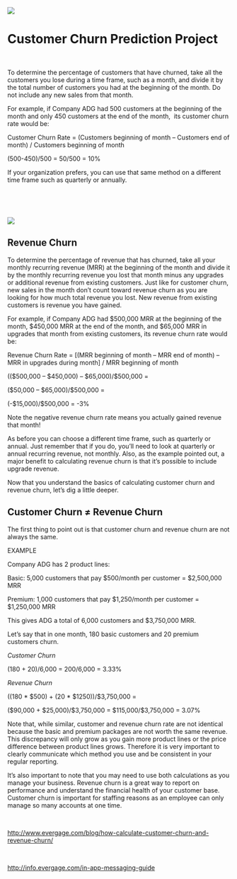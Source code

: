 ![](https://s16.postimg.org/b9p9o2xc5/retention.jpg)

Customer Churn Prediction Project
=================================

 

To determine the percentage of customers that have churned, take all the
customers you lose during a time frame, such as a month, and divide it by the
total number of customers you had at the beginning of the month. Do not include
any new sales from that month.

For example, if Company ADG had 500 customers at the beginning of the month and
only 450 customers at the end of the month,  its customer churn rate would be:

Customer Churn Rate = (Customers beginning of month – Customers end of month) /
Customers beginning of month

(500-450)/500 = 50/500 = 10%

If your organization prefers, you can use that same method on a different time
frame such as quarterly or annually.

 

 

![](https://s22.postimg.org/qoh33p3j5/Next_Month_Churn.jpg)

**Revenue Churn**
-----------------

To determine the percentage of revenue that has churned, take all your monthly
recurring revenue (MRR) at the beginning of the month and divide it by the
monthly recurring revenue you lost that month minus any upgrades or additional
revenue from existing customers. Just like for customer churn, new sales in the
month don’t count toward revenue churn as you are looking for how much total
revenue you lost. New revenue from existing customers is revenue you have
gained.

For example, if Company ADG had \$500,000 MRR at the beginning of the month,
\$450,000 MRR at the end of the month, and \$65,000 MRR in upgrades that month
from existing customers, its revenue churn rate would be:

Revenue Churn Rate = [(MRR beginning of month – MRR end of month) – MRR in
upgrades during month] / MRR beginning of month

((\$500,000 – \$450,000) – \$65,000)/\$500,000 =

(\$50,000 – \$65,000)/\$500,000 =

(-\$15,000)/\$500,000 = -3%

Note the negative revenue churn rate means you actually gained revenue that
month!

As before you can choose a different time frame, such as quarterly or annual.
Just remember that if you do, you’ll need to look at quarterly or annual
recurring revenue, not monthly. Also, as the example pointed out, a major
benefit to calculating revenue churn is that it’s possible to include upgrade
revenue.

Now that you understand the basics of calculating customer churn and revenue
churn, let’s dig a little deeper.

**Customer Churn ≠ Revenue Churn**
----------------------------------

The first thing to point out is that customer churn and revenue churn are not
always the same.

EXAMPLE

Company ADG has 2 product lines:

Basic: 5,000 customers that pay \$500/month per customer = \$2,500,000 MRR

Premium: 1,000 customers that pay \$1,250/month per customer = \$1,250,000 MRR

This gives ADG a total of 6,000 customers and \$3,750,000 MRR.

Let’s say that in one month, 180 basic customers and 20 premium customers churn.

*Customer Churn*

(180 + 20)/6,000 = 200/6,000 = 3.33%

*Revenue Churn*

((180 \* \$500) + (20 \* \$1250))/\$3,750,000 =

(\$90,000 + \$25,000)/\$3,750,000 = \$115,000/\$3,750,000 = 3.07%

Note that, while similar, customer and revenue churn rate are not identical
because the basic and premium packages are not worth the same revenue. This
discrepancy will only grow as you gain more product lines or the price
difference between product lines grows. Therefore it is very important to
clearly communicate which method you use and be consistent in your regular
reporting.

It’s also important to note that you may need to use both calculations as you
manage your business. Revenue churn is a great way to report on performance and
understand the financial health of your customer base. Customer churn is
important for staffing reasons as an employee can only manage so many accounts
at one time.

 

http://www.evergage.com/blog/how-calculate-customer-churn-and-revenue-churn/

 

<http://info.evergage.com/in-app-messaging-guide>
